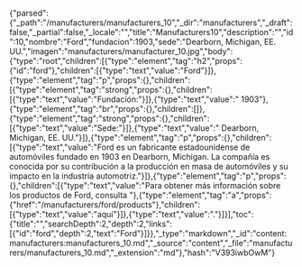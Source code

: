 {"parsed":{"_path":"/manufacturers/manufacturers_10","_dir":"manufacturers","_draft":false,"_partial":false,"_locale":"","title":"Manufacturers10","description":"","id":10,"nombre":"Ford","fundacion":1903,"sede":"Dearborn, Michigan, EE. UU.","imagen":"manufacturers/manufacturer_10.jpg","body":{"type":"root","children":[{"type":"element","tag":"h2","props":{"id":"ford"},"children":[{"type":"text","value":"Ford"}]},{"type":"element","tag":"p","props":{},"children":[{"type":"element","tag":"strong","props":{},"children":[{"type":"text","value":"Fundación:"}]},{"type":"text","value":" 1903"},{"type":"element","tag":"br","props":{},"children":[]},{"type":"element","tag":"strong","props":{},"children":[{"type":"text","value":"Sede:"}]},{"type":"text","value":" Dearborn, Michigan, EE. UU."}]},{"type":"element","tag":"p","props":{},"children":[{"type":"text","value":"Ford es un fabricante estadounidense de automóviles fundado en 1903 en Dearborn, Michigan. La compañía es conocida por su contribución a la producción en masa de automóviles y su impacto en la industria automotriz."}]},{"type":"element","tag":"p","props":{},"children":[{"type":"text","value":"Para obtener más información sobre los productos de Ford, consulta "},{"type":"element","tag":"a","props":{"href":"/manufacturers/ford/products"},"children":[{"type":"text","value":"aquí"}]},{"type":"text","value":"."}]}],"toc":{"title":"","searchDepth":2,"depth":2,"links":[{"id":"ford","depth":2,"text":"Ford"}]}},"_type":"markdown","_id":"content:manufacturers:manufacturers_10.md","_source":"content","_file":"manufacturers/manufacturers_10.md","_extension":"md"},"hash":"V393iwbOwM"}